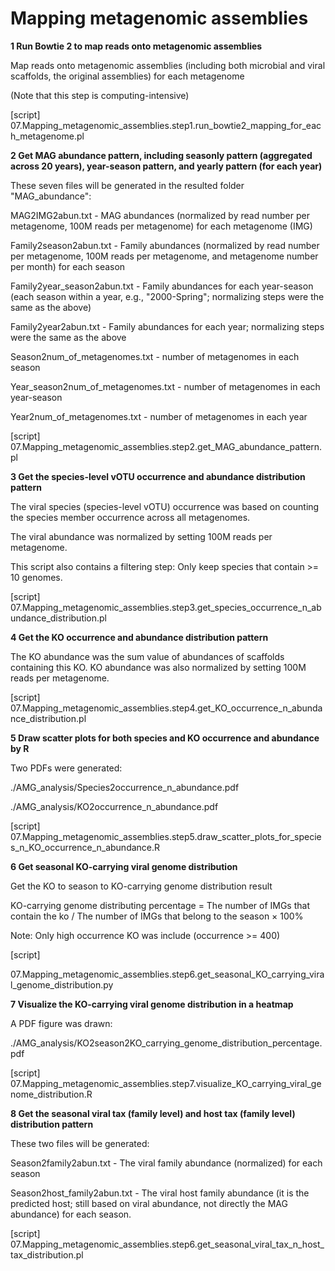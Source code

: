 # Mapping metagenomic assemblies

**1 Run Bowtie 2 to map reads onto metagenomic assemblies**

Map reads onto metagenomic assemblies (including both microbial and viral scaffolds, the original assemblies) for each metagenome

(Note that this step is computing-intensive)

[script] 07.Mapping_metagenomic_assemblies.step1.run_bowtie2_mapping_for_each_metagenome.pl

**2 Get MAG abundance pattern, including seasonly pattern (aggregated across 20 years), year-season pattern, and yearly pattern (for each year)**

These seven files will be generated in the resulted folder "MAG_abundance":

MAG2IMG2abun.txt - MAG abundances (normalized by read number per metagenome, 100M reads per metagenome) for each metagenome (IMG)

Family2season2abun.txt - Family abundances (normalized by read number per metagenome, 100M reads per metagenome, and metagenome number per month) for each season

Family2year_season2abun.txt - Family abundances for each year-season (each season within a year, e.g., "2000-Spring"; normalizing steps were the same as the above)

Family2year2abun.txt - Family abundances for each year; normalizing steps were the same as the above

Season2num_of_metagenomes.txt - number of metagenomes in each season

Year_season2num_of_metagenomes.txt - number of metagenomes in each year-season

Year2num_of_metagenomes.txt - number of metagenomes in each year

[script] 07.Mapping_metagenomic_assemblies.step2.get_MAG_abundance_pattern.pl

**3 Get the species-level vOTU occurrence and abundance distribution pattern**

The viral species (species-level vOTU) occurrence was based on counting the species member occurrence across all metagenomes.

The viral abundance was normalized by setting 100M reads per metagenome.

This script also contains a filtering step: Only keep species that contain >= 10 genomes.

[script] 07.Mapping_metagenomic_assemblies.step3.get_species_occurrence_n_abundance_distribution.pl

**4 Get the KO occurrence and abundance distribution pattern**

The KO abundance was the sum value of abundances of scaffolds containing this KO. KO abundance was also normalized by setting 100M reads per metagenome.

[script] 07.Mapping_metagenomic_assemblies.step4.get_KO_occurrence_n_abundance_distribution.pl

**5 Draw scatter plots for both species and KO occurrence and abundance by R**

Two PDFs were generated:

./AMG_analysis/Species2occurrence_n_abundance.pdf

./AMG_analysis/KO2occurrence_n_abundance.pdf

[script] 07.Mapping_metagenomic_assemblies.step5.draw_scatter_plots_for_species_n_KO_occurrence_n_abundance.R

**6 Get seasonal KO-carrying viral genome distribution**

Get the KO to season to KO-carrying genome distribution result 

KO-carrying genome distributing percentage = The number of IMGs that contain the ko / The number of IMGs that belong to the season × 100%

Note: Only high occurrence KO was include (occurrence >= 400)

[script]

07.Mapping_metagenomic_assemblies.step6.get_seasonal_KO_carrying_viral_genome_distribution.py

**7 Visualize the KO-carrying viral genome distribution in a heatmap**

A PDF figure was drawn:

./AMG_analysis/KO2season2KO_carrying_genome_distribution_percentage.pdf

[script] 07.Mapping_metagenomic_assemblies.step7.visualize_KO_carrying_viral_genome_distribution.R

**8 Get the seasonal viral tax (family level) and host tax (family level) distribution pattern**

These two files will be generated:

Season2family2abun.txt - The viral family abundance (normalized) for each season

Season2host_family2abun.txt - The viral host family abundance (it is the predicted host; still based on viral abundance, not directly the MAG abundance) for each season.

[script] 07.Mapping_metagenomic_assemblies.step6.get_seasonal_viral_tax_n_host_tax_distribution.pl